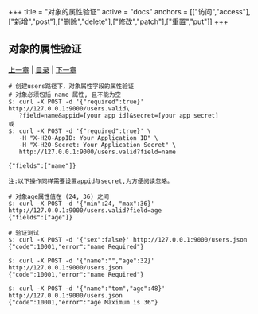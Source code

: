 +++
title = "对象的属性验证"
active = "docs"
anchors = [["访问","access"],["新增","post"],["删除","delete"],["修改","patch"],["重置","put"]]
+++

对象的属性验证
---

[上一章](/docs/object.md)  |  [目录](/docs/index.md)  |  [下一章](/docs/object-index.md)

````
# 创建users路径下，对象属性字段的属性验证
# 对象必须包括 name 属性, 且不能为空
$: curl -X POST -d '{"required":true}' http://127.0.0.1:9000/users.valid\
   ?field=name&appid=[your app id]&secret=[your app secret]
或
$: curl -X POST -d '{"required":true}' \
   -H "X-H2O-AppID: Your Application ID" \
   -H "X-H2O-Secret: Your Application Secret" \ 
   http://127.0.0.1:9000/users.valid?field=name

{"fields":["name"]}

注:以下操作同样需要设置appid与secret,为方便阅读忽略。

# 对象age属性值在 (24, 36) 之间
$: curl -X POST -d '{"min":24, "max":36}' http://127.0.0.1:9000/users.valid?field=age
{"fields":["age"]}

# 验证测试
$: curl -X POST -d '{"sex":false}' http://127.0.0.1:9000/users.json
{"code":10001,"error":"name Required"}

$: curl -X POST -d '{"name":"","age":32}' http://127.0.0.1:9000/users.json
{"code":10001,"error":"name Required"}

$: curl -X POST -d '{"name":"tom","age":48}' http://127.0.0.1:9000/users.json
{"code":10001,"error":"age Maximum is 36"}
````
